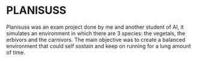 # PLANISUSS

Planisuss was an exam project done by me and another student of AI, it simulates an environment in which there are 3 species: the vegetals, the erbivors and the carnivors. The main objective was to create a balanced environment that could self sostain and keep on running for a lung amount of time.

